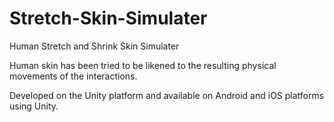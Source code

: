 # Stretch-Skin-Simulater
Human Stretch and Shrink Skin Simulater


Human skin has been tried to be likened to the resulting physical movements of the interactions.

Developed on the Unity platform and available on Android and iOS platforms using Unity.
